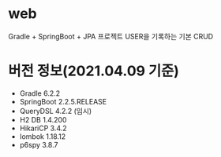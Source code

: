 # web
Gradle + SpringBoot + JPA 프로젝트 USER을 기록하는 기본 CRUD

# 버전 정보(2021.04.09 기준)
* Gradle 6.2.2
* SpringBoot 2.2.5.RELEASE
* QueryDSL 4.2.2 (임시)
* H2 DB 1.4.200
* HikariCP 3.4.2
* lombok 1.18.12
* p6spy 3.8.7
 
